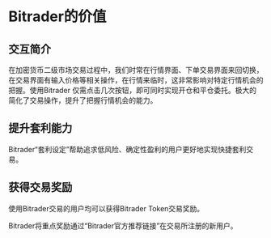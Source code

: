 # Bitrader的价值



## 交互简介

在加密货币二级市场交易过程中，我们时常在行情界面、下单交易界面来回切换，在交易界面有输入价格等相关操作，在行情来临时，这非常影响对特定行情机会的把握。使用Bitrader 仅需点击几次按钮，即可同时实现开仓和平仓委托。极大的简化了交易操作，提升了把握行情机会的能力。

## 提升套利能力

Bitrader“套利设定”帮助追求低风险、确定性盈利的用户更好地实现快捷套利交易。

## 获得交易奖励

使用Bitrader交易的用户均可以获得Bitrader Token交易奖励。

Bitrader将重点奖励通过“Bitrader官方推荐链接”在交易所注册的新用户。

